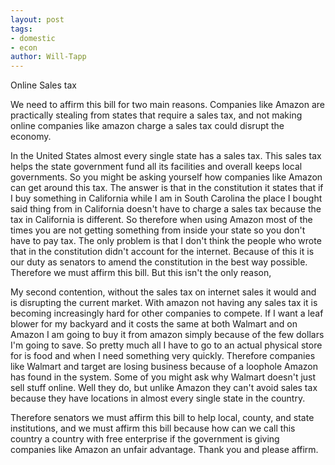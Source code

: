 ```yaml
---
layout: post
tags: 
- domestic 
- econ
author: Will-Tapp
---
```

Online Sales tax

We need to affirm this bill for two main reasons. Companies like Amazon are practically stealing from states that require a sales tax, and not making online companies like amazon charge a sales tax could disrupt the economy.

In the United States almost every single state has a sales tax. This sales tax helps the state government fund all its facilities and overall keeps local governments. So you might be asking yourself how companies like Amazon can get around this tax. The answer is that in the constitution it states that if I buy something in California while I am in South Carolina the place I bought said thing from in California doesn't have to charge a sales tax because the tax in California is different. So therefore when using Amazon most of the times you are not getting something from inside your state so you don't have to pay tax. The only problem is that I don't think the people who wrote that in the constitution didn't account for the internet. Because of this it is our duty as senators to amend the constitution in the best way possible. Therefore we must affirm this bill. But this isn't the only reason,

My second contention, without the sales tax on internet sales it would and is disrupting the current market. With amazon not having any sales tax it is becoming increasingly hard for other companies to compete. If I want a leaf blower for my backyard and it costs the same at both Walmart and on Amazon I am going to buy it from amazon simply because of the few dollars I'm going to save. So pretty much all I have to go to an actual physical store for is food and when I need something very quickly. Therefore companies like Walmart and target are losing business because of a loophole Amazon has found in the system. Some of you might ask why Walmart doesn't just sell stuff online. Well they do, but unlike Amazon they can't avoid sales tax because they have locations in almost every single state in the country.

Therefore senators we must affirm this bill to help local, county, and state institutions, and we must affirm this bill because how can we call this country a country with free enterprise if the government is giving companies like Amazon an unfair advantage. Thank you and please affirm.

